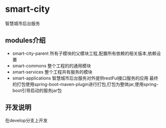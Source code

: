 # smart-city
智慧城市后台服务

## modules介绍
* smart-city-parent 
    所有子模块的父模块工程,配置所有依赖的相关版本,依赖设置
* smart-commons
    整个工程的的通用模块
* smart-services
    整个工程共有服务的模块
* smart-applications
    智慧城市后台服务对外提供restFul接口服务的应用
    最终的打包使用spring-boot-maven-plugin进行打包,打包为整体jar,使用spring-boot引导启动的服务jar包

## 开发说明

在develop分支上开发